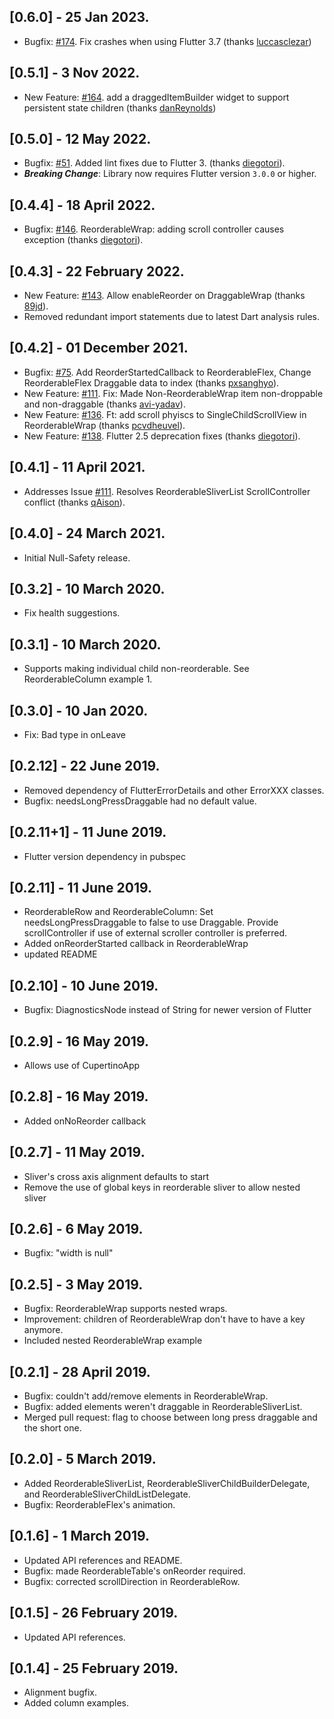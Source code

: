 ## [0.6.0] - 25 Jan 2023.
* Bugfix: [#174](https://github.com/hanshengchiu/reorderables/pull/174). Fix crashes when using Flutter 3.7 (thanks [luccasclezar](https://github.com/luccasclezar))

## [0.5.1] - 3 Nov 2022.
* New Feature: [#164](https://github.com/hanshengchiu/reorderables/pull/164). add a draggedItemBuilder widget to support persistent state children (thanks [danReynolds](https://github.com/danReynolds))

## [0.5.0] - 12 May 2022.
* Bugfix: [#51](https://github.com/hanshengchiu/reorderables/issues/151). Added lint fixes due to Flutter 3.
  (thanks [diegotori](https://github.com/diegotori)).
* ***Breaking Change***: Library now requires Flutter version `3.0.0` or higher.

## [0.4.4] - 18 April 2022.
* Bugfix: [#146](https://github.com/hanshengchiu/reorderables/issues/146). ReorderableWrap: adding scroll controller causes exception
  (thanks [diegotori](https://github.com/diegotori)).

## [0.4.3] - 22 February 2022.
* New Feature: [#143](https://github.com/hanshengchiu/reorderables/pull/143). Allow enableReorder on DraggableWrap
  (thanks [89jd](https://github.com/89jd)).
* Removed redundant import statements due to latest Dart analysis rules.  

## [0.4.2] - 01 December 2021.
* Bugfix: [#75](https://github.com/hanshengchiu/reorderables/issues/75). Add ReorderStartedCallback to ReorderableFlex, Change ReorderableFlex Draggable data to index
  (thanks [pxsanghyo](https://github.com/pxsanghyo)).
* New Feature: [#111](https://github.com/hanshengchiu/reorderables/pull/121). Fix: Made Non-ReorderableWrap item non-droppable and non-draggable
  (thanks [avi-yadav](https://github.com/avi-yadav)).
* New Feature: [#136](https://github.com/hanshengchiu/reorderables/pull/136). Ft: add scroll phyiscs to SingleChildScrollView in ReorderableWrap
  (thanks [pcvdheuvel](https://github.com/pcvdheuvel)).
* New Feature: [#138](https://github.com/hanshengchiu/reorderables/pull/138). Flutter 2.5 deprecation fixes
  (thanks [diegotori](https://github.com/diegotori)).
  
## [0.4.1] - 11 April 2021.
* Addresses Issue [#111](https://github.com/hanshengchiu/reorderables/issues/111). Resolves ReorderableSliverList ScrollController conflict (thanks [qAison](https://github.com/qAison)).

## [0.4.0] - 24 March 2021.

* Initial Null-Safety release.

## [0.3.2] - 10 March 2020.
* Fix health suggestions.

## [0.3.1] - 10 March 2020.
* Supports making individual child non-reorderable. See ReorderableColumn example 1.

## [0.3.0] - 10 Jan 2020.
* Fix: Bad type in onLeave

## [0.2.12] - 22 June 2019.
* Removed dependency of FlutterErrorDetails and other ErrorXXX classes.
* Bugfix: needsLongPressDraggable had no default value.

## [0.2.11+1] - 11 June 2019.
* Flutter version dependency in pubspec

## [0.2.11] - 11 June 2019.

* ReorderableRow and ReorderableColumn:
Set needsLongPressDraggable to false to use Draggable.
Provide scrollController if use of external scroller controller is preferred.
* Added onReorderStarted callback in ReorderableWrap
* updated README

## [0.2.10] - 10 June 2019.

* Bugfix: DiagnosticsNode instead of String for newer version of Flutter

## [0.2.9] - 16 May 2019.

* Allows use of CupertinoApp

## [0.2.8] - 16 May 2019.

* Added onNoReorder callback

## [0.2.7] - 11 May 2019.

* Sliver's cross axis alignment defaults to start
* Remove the use of global keys in reorderable sliver to allow nested sliver

## [0.2.6] - 6 May 2019.

* Bugfix: "width is null"

## [0.2.5] - 3 May 2019.

* Bugfix: ReorderableWrap supports nested wraps.
* Improvement: children of ReorderableWrap don't have to have a key anymore.
* Included nested ReorderableWrap example

## [0.2.1] - 28 April 2019.

* Bugfix: couldn't add/remove elements in ReorderableWrap.
* Bugfix: added elements weren't draggable in ReorderableSliverList.
* Merged pull request: flag to choose between long press draggable and the short one.

## [0.2.0] - 5 March 2019.

* Added ReorderableSliverList, ReorderableSliverChildBuilderDelegate, and ReorderableSliverChildListDelegate.
* Bugfix: ReorderableFlex's animation.

## [0.1.6] - 1 March 2019.

* Updated API references and README.
* Bugfix: made ReorderableTable's onReorder required.
* Bugfix: corrected scrollDirection in ReorderableRow.

## [0.1.5] - 26 February 2019.

* Updated API references.

## [0.1.4] - 25 February 2019.

* Alignment bugfix.
* Added column examples.
